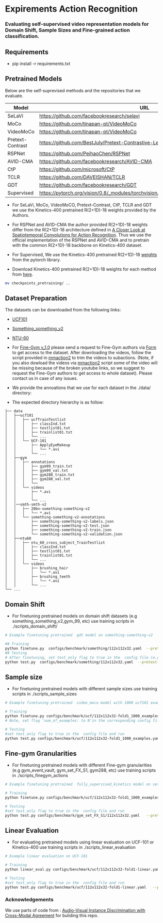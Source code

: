 #  Expirements Action Recognition 
### Evaluating self-supervised video representation models for Domain Shift, Sample Sizes and Fine-grained action classification. 

## Requirements

* pip install -r requirements.txt 

## Pretrained Models
Below are the self-suprevised methods and the repositories that we evaluate.

| Model | URL |
|-------|-----|
| SeLaVi| https://github.com/facebookresearch/selavi |
| MoCo| https://github.com/tinapan-pt/VideoMoCo |
| VideoMoCo | https://github.com/tinapan-pt/VideoMoCo |
| Pretext-Contrast | https://github.com/BestJuly/Pretext-Contrastive-Learning  |
| RSPNet | https://github.com/PeihaoChen/RSPNet |
| AVID-CMA | https://github.com/facebookresearch/AVID-CMA |
| CtP | https://github.com/microsoft/CtP |
| TCLR | https://github.com/DAVEISHAN/TCLR |
| GDT | https://github.com/facebookresearch/GDT |
| Supervised | https://pytorch.org/vision/0.8/_modules/torchvision/models/video/resnet.html#r2plus1d_18 |

* For SeLaVi, MoCo, VideoMoCO, Pretext-Contrast, CtP, TCLR and GDT we use the Kinetics-400 pretrained R(2+1D)-18 weights provided by the Authors. 
* For RSPNet and AVID-CMA the author provided R(2+1D)-18 weights differ from the R(2+1D)-18 architecture defined in [A Closer Look at Spatiotemporal Convolutions for Action Recognition](https://arxiv.org/abs/1711.11248). Thus we use the  official implementation of the RSPNet and AVID-CMA and to pretrain  with the common R(2+1D)-18 backbone on Kinetics-400 dataset. 

* For Supervised, We use the Kinetics-400 pretrained R(2+1D)-18 [weights](https://download.pytorch.org/models/r2plus1d_18-91a641e6.pth) from the pytorch library.

* Download Kinetics-400 pretrained R(2+1D)-18 weights for each method from  [here](https://surfdrive.surf.nl/files/index.php/s/Zw9tbuOYAInzVQC).
```bash
mv checkpoints_pretraining/ ..
```

## Dataset Preparation
The datasets can be downloaded from the following links:

* [UCF101 ](http://crcv.ucf.edu/data/UCF101.php)
* [Something_something_v2](https://developer.qualcomm.com/software/ai-datasets/something-something)
* [NTU-60](https://rose1.ntu.edu.sg/dataset/actionRecognition/)
* For [Fine-Gym v_1.0](https://sdolivia.github.io/FineGym/) please send a request to Fine-Gym authors via [Form](https://docs.google.com/forms/d/e/1FAIpQLScg8KDmBl0oKc7FbBedT0UJJHxpBHQmgsKpc4nWo4dwdVJi0A/viewform) to get access to the dataset. After downloading the videos, follow  the script provided in [mmaction2](https://github.com/open-mmlab/mmaction2/blob/master/tools/data/gym/README.md) to trim the videos to subactions. (Note, if you also dowload the videos via [mmaction2](https://github.com/open-mmlab/mmaction2/blob/master/tools/data/gym/README.md) script some of the video will be  missing because of the broken youtube links, so we suggest to request the Fine-Gym authors to get access to whole dataset). Please contact us in case of any issues.

* We provide the annoations that we use for each dataset in the ./data/ directory:
* The expected directory hierarchy is as follow:
```
├── data
│   ├──ucf101
│   │   ├── ucfTrainTestlist
│   │   │   ├── classInd.txt
│   │   │   ├── testlist01.txt
│   │   │   ├── trainlist01.txt
│   │   │   └── ...
│   │   └── UCF-101
│   │       ├── ApplyEyeMakeup
│   │       │   └── *.avi
│   │       └── ...
│   ├──gym
│   │   ├── annotations
│   │   │   ├── gym99_train.txt
│   │   │   ├── gym99_val.txt 
│   │   │   ├── gym288_train.txt
│   │   │   ├── gym288_val.txt
│   │   │   └──
│   │   └── videos
│   │       ├── *.avi
│   │       │   
│   │       └── ...
│   │──smth-smth-v2
│   │   ├── 20bn-something-something-v2
│   │   │   └── *.avi
│   │   └── something-something-v2-annotations
│   │       ├── something-something-v2-labels.json
│   │       ├── something-something-v2-test.json
│   │       ├── something-something-v2-train.json
│   │       └── something-something-v2-validation.json
│   ├──ntu60
│   │   ├── ntu_60_cross_subject_TrainTestlist
│   │   │   ├── classInd.txt
│   │   │   ├── testlist01.txt
│   │   │   ├── trainlist01.txt
│   │   │   └── ...
│   │   └── videos
│   │       ├── brushing_hair
│   │       │   └── *.avi
│   │       ├── brushing_teeth
│   │       │   └── *.avi
│   │       └── ...
└── ...
```



## Domain Shift 
* For finetuning pretrained models on domain shift datasets (e.g something_something_v2,gym_99, etc) use training scripts in  ./scripts_domain_shift/
```bash
# Example finetuning pretrained  gdt model on something-something-v2 

## Training 
python finetune.py  configs/benchmark/something/112x112x32.yaml  --pretext-model-name  gdt --pretext-model-path ../checkpoints_pretraining/gdt/gdt_K400.pth --finetune-ckpt-path ./checkpoints/gdt/ --seed 100
## Testing
# After finetuning, set test_only flag to true in the  config file (e.g configs/benchmark/something/112x112x32.yaml)  and run
python test.py  configs/benchmark/something/112x112x32.yaml  --pretext-model-name  gdt --pretext-model-path ../checkpoints_pretraining/gdt/gdt_K400.pth --finetune-ckpt-path ./checkpoints/gdt/
```
## Sample size 
* For finetuning pretrained models with different sample sizes use training scripts in  ./scripts_sample_sizes
```bash
# Example finetuning pretrained  video_moco model with 1000 ucf101 examples  

# Training
python finetune.py configs/benchmark/ucf/112x112x32-fold1_1000_examples.yaml   --pretext-model-name  video_moco --pretext-model-path ../checkpoints_pretraining/video_moco/r2plus1D_checkpoint_0199.pth.tar --finetune-ckpt-path ./checkpoints/video_moco/ --seed 100
# Note, set flag 'num_of_examples: to N'in the corresponding config file (e.g configs/benchmark/ucf/112x112x32-fold1_1000_examples.yaml) if you want to change the number of training samples to N.

# Testing
#set test_only flag to true in the  config file and run
python test.py configs/benchmark/ucf/112x112x32-fold1_1000_examples.yaml   --pretext-model-name  video_moco --pretext-model-path ../checkpoints_pretraining/video_moco/r2plus1D_checkpoint_0199.pth.tar --finetune-ckpt-path ./checkpoints/video_moco/ 
```

## Fine-gym Granularities 
* For finetuning pretrained models with different Fine-gym granularities (e.g gym_event_vault, gym_set_FX_S1, gym288, etc) use training scripts in  ./scripts_finegym_actions

```bash
# Example finetuning pretrained  fully_supervised_kinetics model on set FX_S1  granularity

# Training
python finetune.py configs/benchmark/ucf/112x112x32-fold1_1000_examples.yaml   --pretext-model-name  gdt --pretext-model-path ../checkpoints_pretraining/gdt/gdt_K400.pth --seed 100

# Testing
#set test_only flag to true in the  config file and run
python test.py configs/benchmark/gym_set_FX_S1/112x112x32.yaml   --pretext-model-name  supervised --pretext-model-path ../checkpoints_pretraining/fully_supervised_kinetics/r2plus1d_18-91a641e6.pth 
```

## Linear Evaluation 
* For evaluating pretrained models using linear evaluation on UCF-101 or Kinetics-400  use training scripts in  ./scripts_linear_evaluation

```bash
# Example linear evaluation on UCF-101

# Training
python linear_eval.py configs/benchmark/ucf/112x112x32-fold1-linear.yaml   --pretext-model-name  rspnet --pretext-model-path ../checkpoints_pretraining/rspnet/snellius_checkpoint_epoch_200.pth.tar --finetune-ckpt-path ./checkpoints/rspnet/ 

# Testing
#set test_only flag to true in the  config file and run
python test.py configs/benchmark/ucf/112x112x32-fold1-linear.yaml   --pretext-model-name  rspnet --pretext-model-path ../checkpoints_pretraining/rspnet/snellius_checkpoint_epoch_200.pth.tar --finetune-ckpt-path ./checkpoints/rspnet/ 
```

### Acknowledgements
 We use parts of  code from : [Audio-Visual Instance Discrimination with Cross-Modal Agreement](https://github.com/facebookresearch/AVID-CMA) for buliding this repo. 
